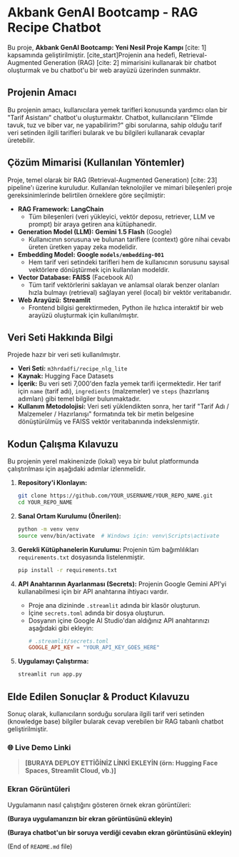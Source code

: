 
# Akbank GenAI Bootcamp - RAG Recipe Chatbot

Bu proje, **Akbank GenAI Bootcamp: Yeni Nesil Proje Kampı** [cite: 1] kapsamında geliştirilmiştir. [cite\_start]Projenin ana hedefi, Retrieval-Augmented Generation (RAG) [cite: 2] mimarisini kullanarak bir chatbot oluşturmak ve bu chatbot'u bir web arayüzü üzerinden sunmaktır.

## Projenin Amacı 

Bu projenin amacı, kullanıcılara yemek tarifleri konusunda yardımcı olan bir "Tarif Asistanı" chatbot'u oluşturmaktır. Chatbot, kullanıcıların "Elimde tavuk, tuz ve biber var, ne yapabilirim?" gibi sorularına, sahip olduğu tarif veri setinden ilgili tarifleri bularak ve bu bilgileri kullanarak cevaplar üretebilir.

## Çözüm Mimarisi (Kullanılan Yöntemler)

Proje, temel olarak bir RAG (Retrieval-Augmented Generation) [cite: 23] pipeline'ı üzerine kuruludur. Kullanılan teknolojiler ve mimari bileşenleri proje gereksinimlerinde belirtilen örneklere göre seçilmiştir:

  * **RAG Framework:** **LangChain** 
      * Tüm bileşenleri (veri yükleyici, vektör deposu, retriever, LLM ve prompt) bir araya getiren ana kütüphanedir.
  * **Generation Model (LLM):** **Gemini 1.5 Flash** (Google) 
      * Kullanıcının sorusuna ve bulunan tariflere (context) göre nihai cevabı üreten üretken yapay zeka modelidir.
  * **Embedding Model:** **Google `models/embedding-001`**
      * Hem tarif veri setindeki tarifleri hem de kullanıcının sorusunu sayısal vektörlere dönüştürmek için kullanılan modeldir.
  * **Vector Database:** **FAISS** (Facebook AI) 
      * Tüm tarif vektörlerini saklayan ve anlamsal olarak benzer olanları hızla bulmayı (retrieval) sağlayan yerel (local) bir vektör veritabanıdır.
  * **Web Arayüzü:** **Streamlit**
      * Frontend bilgisi gerektirmeden, Python ile hızlıca interaktif bir web arayüzü oluşturmak için kullanılmıştır.

## Veri Seti Hakkında Bilgi 

Projede hazır bir veri seti kullanılmıştır.

  * **Veri Seti:** `m3hrdadfi/recipe_nlg_lite`
  * **Kaynak:** Hugging Face Datasets
  * **İçerik:** Bu veri seti 7,000'den fazla yemek tarifi içermektedir. Her tarif için `name` (tarif adı), `ingredients` (malzemeler) ve `steps` (hazırlanış adımları) gibi temel bilgiler bulunmaktadır.
  * **Kullanım Metodolojisi:** Veri seti yüklendikten sonra, her tarif "Tarif Adı / Malzemeler / Hazırlanışı" formatında tek bir metin belgesine dönüştürülmüş ve FAISS vektör veritabanında indekslenmiştir.

## Kodun Çalışma Kılavuzu 

Bu projenin yerel makinenizde (lokal) veya bir bulut platformunda çalıştırılması için aşağıdaki adımlar izlenmelidir.

1.  **Repository'i Klonlayın:**

    ```bash
    git clone https://github.com/YOUR_USERNAME/YOUR_REPO_NAME.git
    cd YOUR_REPO_NAME
    ```

2.  **Sanal Ortam Kurulumu (Önerilen):** 

    ```bash
    python -m venv venv
    source venv/bin/activate  # Windows için: venv\Scripts\activate
    ```

3.  **Gerekli Kütüphanelerin Kurulumu:**
    Projenin tüm bağımlılıkları `requirements.txt` dosyasında listelenmiştir.

    ```bash
    pip install -r requirements.txt
    ```

4.  **API Anahtarının Ayarlanması (Secrets):**
    Projenin Google Gemini API'yi kullanabilmesi için bir API anahtarına ihtiyacı vardır.

      * Proje ana dizininde `.streamlit` adında bir klasör oluşturun.
      * İçine `secrets.toml` adında bir dosya oluşturun.
      * Dosyanın içine Google AI Studio'dan aldığınız API anahtarınızı aşağıdaki gibi ekleyin:
        ```toml
        # .streamlit/secrets.toml
        GOOGLE_API_KEY = "YOUR_API_KEY_GOES_HERE"
        ```

5.  **Uygulamayı Çalıştırma:** 

    ```bash
    streamlit run app.py
    ```

## Elde Edilen Sonuçlar & Product Kılavuzu 

Sonuç olarak, kullanıcıların sorduğu sorulara ilgili tarif veri setinden (knowledge base) bilgiler bularak cevap verebilen bir RAG tabanlı chatbot geliştirilmiştir.

### 🌐 Live Demo Linki

> **[BURAYA DEPLOY ETTİĞİNİZ LİNKİ EKLEYİN (örn: Hugging Face Spaces, Streamlit Cloud, vb.)]**

### Ekran Görüntüleri 

Uygulamanın nasıl çalıştığını gösteren örnek ekran görüntüleri:

**(Buraya uygulamanızın bir ekran görüntüsünü ekleyin)**

**(Buraya chatbot'un bir soruya verdiği cevabın ekran görüntüsünü ekleyin)**

(End of `README.md` file)
